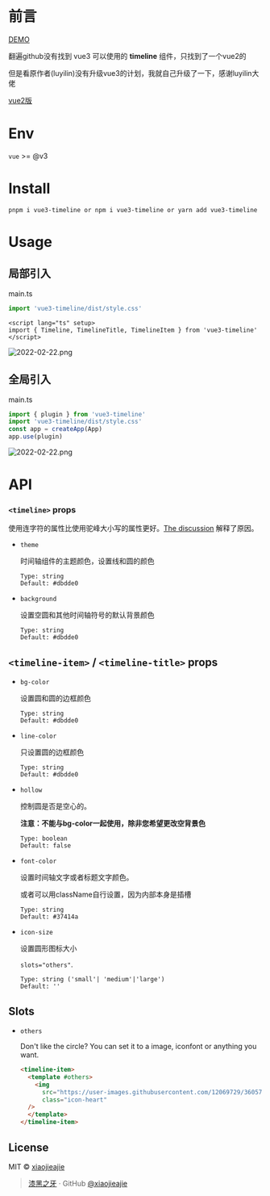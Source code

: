 # 前言

[DEMO](https://vue3-timeline.netlify.app/)

翻遍github没有找到 vue3 可以使用的 **timeline** 组件，只找到了一个vue2的

但是看原作者(luyilin)没有升级vue3的计划，我就自己升级了一下，感谢luyilin大佬

[vue2版](https://github.com/luyilin/vue-cute-timeline)
# Env

`vue` >= @v3

# Install

```
pnpm i vue3-timeline or npm i vue3-timeline or yarn add vue3-timeline
```

# Usage

## 局部引入
main.ts
```ts
import 'vue3-timeline/dist/style.css'
```
```vue
<script lang="ts" setup>
import { Timeline, TimelineTitle, TimelineItem } from 'vue3-timeline'
</script>
```

![2022-02-22.png](https://s2.loli.net/2022/02/22/BlEA3ZW7fIOaRsT.png)


## 全局引入

main.ts

```ts
import { plugin } from 'vue3-timeline'
import 'vue3-timeline/dist/style.css'
const app = createApp(App)
app.use(plugin)
```


![2022-02-22.png](https://s2.loli.net/2022/02/22/BlEA3ZW7fIOaRsT.png)

# API

### `<timeline>` props

使用连字符的属性比使用驼峰大小写的属性更好。[The discussion](https://stackoverflow.com/questions/1696864/naming-class-and-id-html-attributes-dashes-vs-underlines) 解释了原因。

- `theme`

  时间轴组件的主题颜色，设置线和圆的颜色

  ```
  Type: string
  Default: #dbdde0
  ```

- `background`

  设置空圆和其他时间轴符号的默认背景颜色

  ```
  Type: string
  Default: #dbdde0
  ```

## `<timeline-item>` / `<timeline-title>` props


- `bg-color`

  设置圆和圆的边框颜色

  ```
  Type: string
  Default: #dbdde0
  ```

- `line-color`

  只设置圆的边框颜色

  ```
  Type: string
  Default: #dbdde0
  ```

- `hollow`

  控制圆是否是空心的。

  **注意：不能与bg-color一起使用，除非您希望更改空背景色**

  ```
  Type: boolean
  Default: false
  ```
- `font-color`

  设置时间轴文字或者标题文字颜色。

  或者可以用className自行设置，因为内部本身是插槽

  ```
  Type: string
  Default: #37414a
  ```

- `icon-size`

  设置圆形图标大小

  `slots="others"`.

  ```
  Type: string ('small'| 'medium'|'large')
  Default: ''
  ```

## Slots

- `others`

  Don't like the circle? You can set it to a image, iconfont or anything you want.

  ```html
  <timeline-item>
    <template #others>
      <img
        src="https://user-images.githubusercontent.com/12069729/36057805-80cfc3d2-0e4e-11e8-8851-6fda091ff389.png"
        class="icon-heart"
    />
    </template>
  </timeline-item>
  ```

## License

MIT &copy; [xiaojieajie](https://github.com/xiaojieajie)

> [漆黑之牙](https://llongjie.top) · GitHub [@xiaojieajie](https://github.com/xiaojieajie)